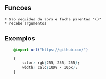 ## Funcoes 

    * Sao seguides de abra e fecha parentes "()"
    * recebe argumentos

## Exemplos

```css
    @import url("https://github.com/")

    {
        color: rgb(255, 255, 255);
        width: calc(100% - 10px);
    }

```